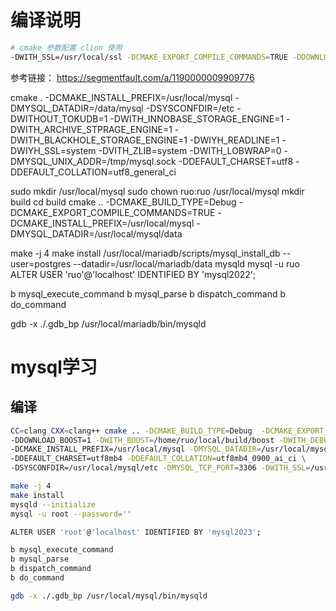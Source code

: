 # 编译说明

```bash
# cmake 参数配置 clion 使用
-DWITH_SSL=/usr/local/ssl -DCMAKE_EXPORT_COMPILE_COMMANDS=TRUE -DDOWNLOAD_BOOST=1 -DWITH_BOOST=/home/ruo/local/build/boost -DWITH_DEBUG=1 -DCMAKE_INSTALL_PREFIX=/usr/local/mysql -DMYSQL_DATADIR=/usr/local/mysql/data -DMYSQL_TCP_PORT=3306 -DENABLE_DOWNLOADS=1
```

参考链接： https://segmentfault.com/a/1190000009909776

cmake . -DCMAKE_INSTALL_PREFIX=/usr/local/mysql
-DMYSQL_DATADIR=/data/mysql
-DSYSCONFDIR=/etc
-DWITHOUT_TOKUDB=1
-DWITH_INNOBASE_STORAGE_ENGINE=1
-DWITH_ARCHIVE_STPRAGE_ENGINE=1
-DWITH_BLACKHOLE_STORAGE_ENGINE=1
-DWIYH_READLINE=1
-DWIYH_SSL=system
-DVITH_ZLIB=system
-DWITH_LOBWRAP=0
-DMYSQL_UNIX_ADDR=/tmp/mysql.sock
-DDEFAULT_CHARSET=utf8
-DDEFAULT_COLLATION=utf8_general_ci

sudo mkdir /usr/local/mysql
sudo chown ruo:ruo /usr/local/mysql
mkdir build
cd build
cmake ..    -DCMAKE_BUILD_TYPE=Debug  -DCMAKE_EXPORT_COMPILE_COMMANDS=TRUE
-DCMAKE_INSTALL_PREFIX=/usr/local/mysql -DMYSQL_DATADIR=/usr/local/mysql/data

make -j 4
make install
/usr/local/mariadb/scripts/mysql_install_db --user=postgres --datadir=/usr/local/mariadb/data
mysqld
mysql -u ruo
ALTER USER 'ruo'@'localhost' IDENTIFIED BY 'mysql2022';

b mysql_execute_command
b mysql_parse
b dispatch_command
b do_command

gdb -x ./.gdb_bp /usr/local/mariadb/bin/mysqld

# mysql学习

## 编译

```bash
CC=clang CXX=clang++ cmake .. -DCMAKE_BUILD_TYPE=Debug  -DCMAKE_EXPORT_COMPILE_COMMANDS=TRUE \
-DDOWNLOAD_BOOST=1 -DWITH_BOOST=/home/ruo/local/build/boost -DWITH_DEBUG=1 \
-DCMAKE_INSTALL_PREFIX=/usr/local/mysql -DMYSQL_DATADIR=/usr/local/mysql/data \
-DDEFAULT_CHARSET=utf8mb4 -DDEFAULT_COLLATION=utf8mb4_0900_ai_ci \
-DSYSCONFDIR=/usr/local/mysql/etc -DMYSQL_TCP_PORT=3306 -DWITH_SSL=/usr/local/ssl

make -j 4
make install
mysqld --initialize
mysql -u root --password=''

ALTER USER 'root'@'localhost' IDENTIFIED BY 'mysql2023';

b mysql_execute_command
b mysql_parse
b dispatch_command
b do_command

gdb -x ./.gdb_bp /usr/local/mysql/bin/mysqld
```
